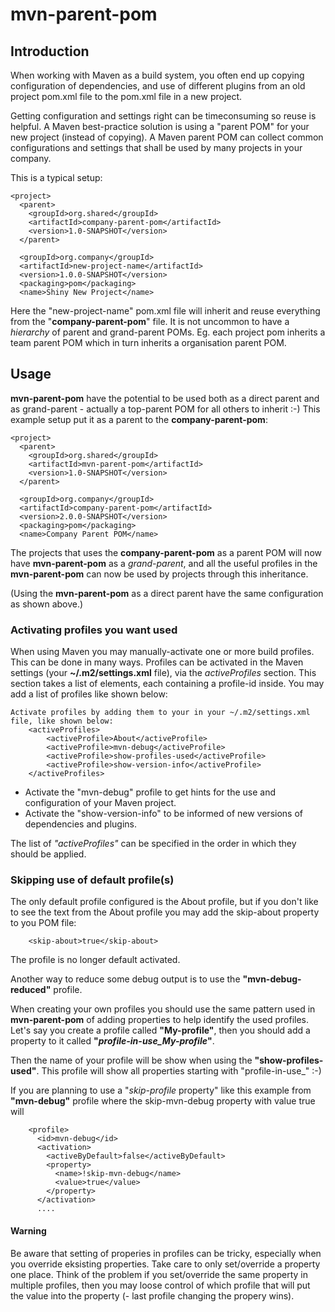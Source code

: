 # mvn-parent-pom
## Introduction
When working with Maven as a build system, you often end up copying configuration of dependencies, and use of 
different plugins from an old project pom.xml file to the pom.xml file in a new project.

Getting configuration and settings right can be timeconsuming so reuse is helpful.
A Maven best-practice solution is using a "parent POM" for your new project (instead of copying).
A Maven parent POM can collect common configurations and settings that shall be used by many projects in your company.  

This is a typical setup: 
```
<project>
  <parent>
    <groupId>org.shared</groupId>
    <artifactId>company-parent-pom</artifactId>
    <version>1.0-SNAPSHOT</version>
  </parent>
  
  <groupId>org.company</groupId>
  <artifactId>new-project-name</artifactId>
  <version>1.0.0-SNAPSHOT</version>
  <packaging>pom</packaging>
  <name>Shiny New Project</name>
```
 
Here the "new-project-name" pom.xml file will inherit and reuse everything from the "**company-parent-pom**" file.
It is not uncommon to have a *hierarchy* of parent and grand-parent POMs. 
Eg. each project pom inherits a team parent POM which in turn inherits a organisation parent POM. 

## Usage
**mvn-parent-pom** have the potential to be used both as a direct parent and as grand-parent - actually a top-parent POM 
for all others to inherit :-)
This example setup put it as a parent to the **company-parent-pom**:

```
<project>
  <parent>
    <groupId>org.shared</groupId>
    <artifactId>mvn-parent-pom</artifactId>
    <version>1.0-SNAPSHOT</version>
  </parent>
  
  <groupId>org.company</groupId>
  <artifactId>company-parent-pom</artifactId>
  <version>2.0.0-SNAPSHOT</version>
  <packaging>pom</packaging>
  <name>Company Parent POM</name>
```

The projects that uses the **company-parent-pom** as a parent POM will now have **mvn-parent-pom** as a *grand-parent*, and
all the useful profiles in the **mvn-parent-pom** can now be used by projects through this inheritance.

(Using the **mvn-parent-pom** as a direct parent have the same configuration as shown above.)

### Activating profiles you want used 

When using Maven you may manually-activate one or more build profiles. This can be done in many ways. 
Profiles can be activated in the Maven settings (your **~/.m2/settings.xml** file), via the *activeProfiles* section. 
This section takes a list of <activeProfile> elements, each containing a profile-id inside.
You may add a list of profiles like shown below:

````
Activate profiles by adding them to your in your ~/.m2/settings.xml file, like shown below:
	<activeProfiles>
		<activeProfile>About</activeProfile>
		<activeProfile>mvn-debug</activeProfile>
		<activeProfile>show-profiles-used</activeProfile>
		<activeProfile>show-version-info</activeProfile>
	</activeProfiles>
````
*  Activate the "mvn-debug" profile to get hints for the use and configuration of your Maven project.
*  Activate the "show-version-info" to be informed of new versions of dependencies and plugins.

The list of *"activeProfiles"* can be specified in the order in which they should be applied.

### Skipping use of default profile(s)

The only default profile configured is the About profile, but if you don't like to see the text 
from the About profile you may add the skip-about property to you POM file:
````
    <skip-about>true</skip-about>
````
The profile is no longer default activated.

Another way to reduce some debug output is to use the **"mvn-debug-reduced"** profile.

When creating your own profiles you should use the same pattern used in **mvn-parent-pom** of adding properties 
to help identify the used profiles. Let's say you create a profile called **"My-profile"**, then you should add 
a property to it called **"*profile-in-use_My-profile*"**. 

Then the name of your profile will be show when using the **"show-profiles-used"**. 
This profile will show all properties starting with "profile-in-use_" :-)

If you are planning to use a "*skip-profile* property" like this example from **"mvn-debug"** profile where the 
skip-mvn-debug property with value true will 

````
    <profile>
      <id>mvn-debug</id>
      <activation>
        <activeByDefault>false</activeByDefault>
        <property>
          <name>!skip-mvn-debug</name>
          <value>true</value>
        </property>
      </activation>
      ....

````

#### Warning
Be aware that setting of properies in profiles can be tricky, 
especially when you override eksisting properties. Take care to only set/override a property one place. Think of the 
problem if you set/override the same property in multiple profiles, then you may loose control of which profile that
will put the value into the property (- last profile changing the propery wins). 
     
